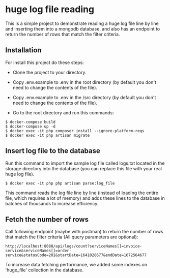 # huge log file reading
This is a simple project to demonstrate reading a huge log file line by line and inserting them into a mongodb database, and also has an endpoint to return the number of rows that match the filter criteria.

## Installation
For install this project do these steps:
- Clone the project to your directory.
- Copy .env.example to .env in the root directory (by default you don't need to change the contents of the file).
- Copy .env.example to .env in the /src directory (by default you don't need to change the contents of the file).

- Go to the root directory and run this commands:
```shell
$ docker-compose build
$ docker-compose up -d
$ docker exec -it php composer install --ignore-platform-reqs
$ docker exec -it php artisan migrate
```

## Insert log file to the database
Run this command to import the sample log file called logs.txt located in the storage directory into the database (you can replace this file with your real huge log file).
```shell
$ docker exec -it php php artisan parse:log_file
```
This command reads the log file line by line (instead of loading the entire file, which requires a lot of memory) and adds these lines to the database in batches of thousands to increase efficiency.

## Fetch the number of rows
Call following endpoint (maybe with postman) to return the number of rows that match the filter criteria (All query parameters are optional):
```
http://localhost:8080/api/logs/count?serviceNames[]=invoice-service&serviceNames[]=order-service&statusCode=201&startDate=1641028677&endDate=1672564677
```
To increase data fetching performance, we added some indexes on 'huge_file' collection in the database.